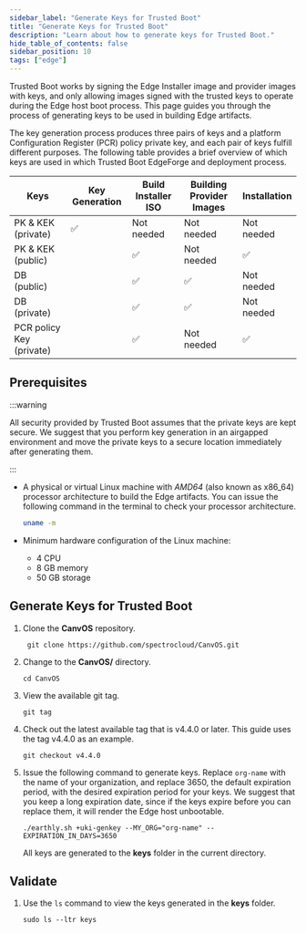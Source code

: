 ```yaml
---
sidebar_label: "Generate Keys for Trusted Boot"
title: "Generate Keys for Trusted Boot"
description: "Learn about how to generate keys for Trusted Boot."
hide_table_of_contents: false
sidebar_position: 10
tags: ["edge"]
---
```


Trusted Boot works by signing the Edge Installer image and provider images with keys, and only allowing images signed
with the trusted keys to operate during the Edge host boot process. This page guides you through the process of
generating keys to be used in building Edge artifacts.

The key generation process produces three pairs of keys and a platform Configuration Register (PCR) policy private key,
and each pair of keys fulfill different purposes. The following table provides a brief overview of which keys are used
in which Trusted Boot EdgeForge and deployment process.

| Keys                     | Key Generation | Build Installer ISO | Building Provider Images | Installation |
| ------------------------ | -------------- | ------------------- | ------------------------ | ------------ |
| PK & KEK (private)       | ✅             | Not needed          | Not needed               | Not needed   |
| PK & KEK (public)        |                | ✅                  | Not needed               | ✅           |
| DB (public)              |                | ✅                  | ✅                       | Not needed   |
| DB (private)             |                | ✅                  | ✅                       | Not needed   |
| PCR policy Key (private) |                | ✅                  | Not needed               | ✅           |

## Prerequisites

:::warning

All security provided by Trusted Boot assumes that the private keys are kept secure. We suggest that you perform key
generation in an airgapped environment and move the private keys to a secure location immediately after generating them.

:::

- A physical or virtual Linux machine with _AMD64_ (also known as x86_64) processor architecture to build the Edge
  artifacts. You can issue the following command in the terminal to check your processor architecture.

  ```bash
  uname -m
  ```

- Minimum hardware configuration of the Linux machine:

  - 4 CPU
  - 8 GB memory
  - 50 GB storage

## Generate Keys for Trusted Boot

1. Clone the **CanvOS** repository.

   ```shell
    git clone https://github.com/spectrocloud/CanvOS.git
   ```

2. Change to the **CanvOS/** directory.

   ```shell
   cd CanvOS
   ```

3. View the available git tag.

   ```shell
   git tag
   ```

4. Check out the latest available tag that is v4.4.0 or later. This guide uses the tag v4.4.0 as an example.

   ```
   git checkout v4.4.0
   ```

5. Issue the following command to generate keys. Replace `org-name` with the name of your organization, and replace
   3650, the default expiration period, with the desired expiration period for your keys. We suggest that you keep a
   long expiration date, since if the keys expire before you can replace them, it will render the Edge host unbootable.

   ```shell
   ./earthly.sh +uki-genkey --MY_ORG="org-name" --EXPIRATION_IN_DAYS=3650
   ```

   All keys are generated to the **keys** folder in the current directory.

## Validate

1. Use the `ls` command to view the keys generated in the **keys** folder.

   ```shell
   sudo ls --ltr keys
   ```
